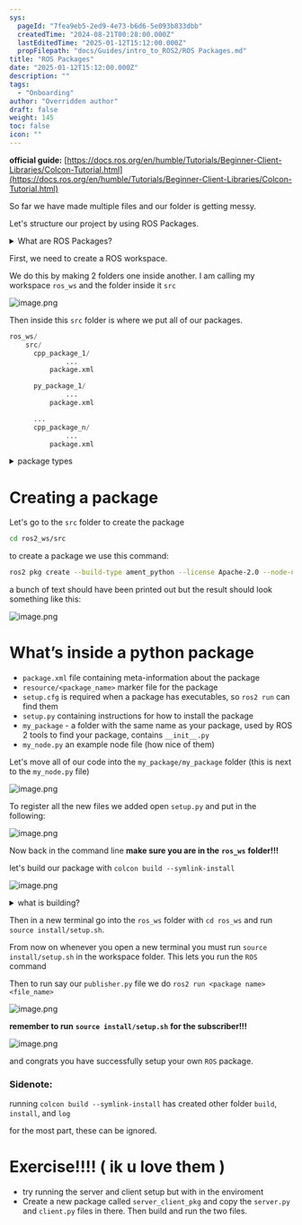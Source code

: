 ```yaml
---
sys:
  pageId: "7fea9eb5-2ed9-4e73-b6d6-5e093b833dbb"
  createdTime: "2024-08-21T00:28:00.000Z"
  lastEditedTime: "2025-01-12T15:12:00.000Z"
  propFilepath: "docs/Guides/intro_to_ROS2/ROS Packages.md"
title: "ROS Packages"
date: "2025-01-12T15:12:00.000Z"
description: ""
tags:
  - "Onboarding"
author: "Overridden author"
draft: false
weight: 145
toc: false
icon: ""
---
```


**official guide:** [https://docs.ros.org/en/humble/Tutorials/Beginner-Client-Libraries/Colcon-Tutorial.html](https://docs.ros.org/en/humble/Tutorials/Beginner-Client-Libraries/Colcon-Tutorial.html)

So far we have made multiple files and our folder is getting messy.

Let's structure our project by using ROS Packages.

<details>

<summary>What are ROS Packages?</summary>

ROS Packages are, as the name implies, packages of code that are highly sharable between ROS developers.

They consist of a folder, `package.xml` file, and source code

```python
      cpp_package_1/
		      ... imagine much code files here ..
          package.xml
```

</details>

First, we need to create a ROS workspace.

We do this by making 2 folders one inside another. I am calling my workspace `ros_ws` and the folder inside it `src`

![image.png](https://prod-files-secure.s3.us-west-2.amazonaws.com/d518164a-d88e-44d1-a4ee-3adb3bd8bce0/70706947-fd18-4537-a67b-e12946812d31/image.png?X-Amz-Algorithm=AWS4-HMAC-SHA256&X-Amz-Content-Sha256=UNSIGNED-PAYLOAD&X-Amz-Credential=ASIAZI2LB466WWH34Q63%2F20250326%2Fus-west-2%2Fs3%2Faws4_request&X-Amz-Date=20250326T210732Z&X-Amz-Expires=3600&X-Amz-Security-Token=IQoJb3JpZ2luX2VjEM3%2F%2F%2F%2F%2F%2F%2F%2F%2F%2FwEaCXVzLXdlc3QtMiJHMEUCIQCt%2FHwGKkWrtXxRp9DhD3gHOoMCCW%2BS7p7bfkfZaX%2BnsQIgdVlaTxKd3sbapwC3Thj%2BR5dKKNtk8LAoy%2BylULqtrmgq%2FwMINhAAGgw2Mzc0MjMxODM4MDUiDHxhjBFuTEURYEtD%2FSrcAyMpMg3ohenY0epMOpjIs%2BWcABjaxspEWsMOaBG5ZGSpagHMlXIyH5%2Foga0u3t8OOk9KsIivI2G1fnP8AUA542nA9SlbTnCfPaNOMgwcCqetxQ0C51fzmcJ3QeCKndgFUbwa0rCc9xmnV%2BQ1D11elspsRZ16KtlYmH%2BT%2FOkxwRfgeBF0sfL0L4fm0Ed3KNAwKNbbaN2Ln7ZKzwIQfIQakyDZqevbM9BjpainvLprON1YNHw7ufgmNQRqGZvRP3MZrp556SZwfaJNkKa1tfaa3%2FtvYjWs7stwo%2F6wTiWq4IuaIB4KwI4rj7u4WHsd2g03eUcB95UG%2BrW%2FMwfhz4RCSwAXXnt3are1PQCJtUjLtPeRXSYVE0Dq3n0slxY8UIbVorcpUIj8eDkJ1IDKNfasiUssXQM8AX7eQ4mNUu1LLFU71wZkIbwqBfWO3Erk3ond34wzLyf2Effy2UA4gZseOcJKrRNVB%2B1o3le3n5G2R3eYQKDgBaOZSKqEem%2Fr6y1Gj6f1RTcEJOyZ6MlGYYrEKK4NLbSaCOPXcJkFrkhvplvZjy%2Fwi3RevJ2CCli7Nt%2BGaUwls4VsbDP4O8eKaIzzkqoZCiN5JBUQi7KrhcmbOO5XnbEJLVT73BtZuMiTMLTTkb8GOqUBzp1WyK4auuAAobvZ724PxUNxxGZpgy6lQ%2FMyqFJRXmvyVhxfPcLK4ajopzYLXEP3rGDTi5%2Bw9XOVVEfu4qkEjoClTGa5zcCEaQFcBwiYxCFVM1mjXM0wN97GLJM1WnrCn7AJ3lXKnwU1hx8lQivaBuSmDYHK74piIXroeDiAptT7ixhCZsrUgu44PeXg4a4EK6%2BhGGLtU18h9HzvjjgZxNzuin4v&X-Amz-Signature=3971369b12e0ade41eb86c46e92ce70d37f1ade4e160f4474ae32e6426d75685&X-Amz-SignedHeaders=host&x-id=GetObject)

Then inside this `src` folder is where we put all of our packages.

```python
ros_ws/
    src/
      cpp_package_1/
		      ...
          package.xml

      py_package_1/
		      ...
          package.xml

      ...
      cpp_package_n/
		      ...
          package.xml

```

<details>

<summary>package types</summary>

packages can be either `C++` or python.

the intern file structure is different for each but for this guide we will stick to creating python packages

</details>

# Creating a package

Let's go to the `src` folder to create the package

```bash
cd ros2_ws/src
```

to create a package we use this command:

```bash
ros2 pkg create --build-type ament_python --license Apache-2.0 --node-name my_node my_package
```

a bunch of text should have been printed out but the result should look something like this:

![image.png](https://prod-files-secure.s3.us-west-2.amazonaws.com/d518164a-d88e-44d1-a4ee-3adb3bd8bce0/e6cf1e3f-8512-4a3e-b131-079f800bf3e8/image.png?X-Amz-Algorithm=AWS4-HMAC-SHA256&X-Amz-Content-Sha256=UNSIGNED-PAYLOAD&X-Amz-Credential=ASIAZI2LB466WWH34Q63%2F20250326%2Fus-west-2%2Fs3%2Faws4_request&X-Amz-Date=20250326T210732Z&X-Amz-Expires=3600&X-Amz-Security-Token=IQoJb3JpZ2luX2VjEM3%2F%2F%2F%2F%2F%2F%2F%2F%2F%2FwEaCXVzLXdlc3QtMiJHMEUCIQCt%2FHwGKkWrtXxRp9DhD3gHOoMCCW%2BS7p7bfkfZaX%2BnsQIgdVlaTxKd3sbapwC3Thj%2BR5dKKNtk8LAoy%2BylULqtrmgq%2FwMINhAAGgw2Mzc0MjMxODM4MDUiDHxhjBFuTEURYEtD%2FSrcAyMpMg3ohenY0epMOpjIs%2BWcABjaxspEWsMOaBG5ZGSpagHMlXIyH5%2Foga0u3t8OOk9KsIivI2G1fnP8AUA542nA9SlbTnCfPaNOMgwcCqetxQ0C51fzmcJ3QeCKndgFUbwa0rCc9xmnV%2BQ1D11elspsRZ16KtlYmH%2BT%2FOkxwRfgeBF0sfL0L4fm0Ed3KNAwKNbbaN2Ln7ZKzwIQfIQakyDZqevbM9BjpainvLprON1YNHw7ufgmNQRqGZvRP3MZrp556SZwfaJNkKa1tfaa3%2FtvYjWs7stwo%2F6wTiWq4IuaIB4KwI4rj7u4WHsd2g03eUcB95UG%2BrW%2FMwfhz4RCSwAXXnt3are1PQCJtUjLtPeRXSYVE0Dq3n0slxY8UIbVorcpUIj8eDkJ1IDKNfasiUssXQM8AX7eQ4mNUu1LLFU71wZkIbwqBfWO3Erk3ond34wzLyf2Effy2UA4gZseOcJKrRNVB%2B1o3le3n5G2R3eYQKDgBaOZSKqEem%2Fr6y1Gj6f1RTcEJOyZ6MlGYYrEKK4NLbSaCOPXcJkFrkhvplvZjy%2Fwi3RevJ2CCli7Nt%2BGaUwls4VsbDP4O8eKaIzzkqoZCiN5JBUQi7KrhcmbOO5XnbEJLVT73BtZuMiTMLTTkb8GOqUBzp1WyK4auuAAobvZ724PxUNxxGZpgy6lQ%2FMyqFJRXmvyVhxfPcLK4ajopzYLXEP3rGDTi5%2Bw9XOVVEfu4qkEjoClTGa5zcCEaQFcBwiYxCFVM1mjXM0wN97GLJM1WnrCn7AJ3lXKnwU1hx8lQivaBuSmDYHK74piIXroeDiAptT7ixhCZsrUgu44PeXg4a4EK6%2BhGGLtU18h9HzvjjgZxNzuin4v&X-Amz-Signature=16fd7773e206ff37e466f086f74aab7ed1b6fd885c6f73fa47ac231502ba1014&X-Amz-SignedHeaders=host&x-id=GetObject)

# What’s inside a python package

- `package.xml` file containing meta-information about the package
- `resource/<package_name>` marker file for the package
- `setup.cfg` is required when a package has executables, so `ros2 run` can find them
- `setup.py` containing instructions for how to install the package
- `my_package` - a folder with the same name as your package, used by ROS 2 tools to find your package, contains `__init__.py`
- `my_node.py` an example node file (how nice of them)

Let's move all of our code into the `my_package/my_package` folder (this is next to the `my_node.py` file)

![image.png](https://prod-files-secure.s3.us-west-2.amazonaws.com/d518164a-d88e-44d1-a4ee-3adb3bd8bce0/9ce58f11-0da9-4d3e-b86d-506a9685d378/image.png?X-Amz-Algorithm=AWS4-HMAC-SHA256&X-Amz-Content-Sha256=UNSIGNED-PAYLOAD&X-Amz-Credential=ASIAZI2LB466WWH34Q63%2F20250326%2Fus-west-2%2Fs3%2Faws4_request&X-Amz-Date=20250326T210732Z&X-Amz-Expires=3600&X-Amz-Security-Token=IQoJb3JpZ2luX2VjEM3%2F%2F%2F%2F%2F%2F%2F%2F%2F%2FwEaCXVzLXdlc3QtMiJHMEUCIQCt%2FHwGKkWrtXxRp9DhD3gHOoMCCW%2BS7p7bfkfZaX%2BnsQIgdVlaTxKd3sbapwC3Thj%2BR5dKKNtk8LAoy%2BylULqtrmgq%2FwMINhAAGgw2Mzc0MjMxODM4MDUiDHxhjBFuTEURYEtD%2FSrcAyMpMg3ohenY0epMOpjIs%2BWcABjaxspEWsMOaBG5ZGSpagHMlXIyH5%2Foga0u3t8OOk9KsIivI2G1fnP8AUA542nA9SlbTnCfPaNOMgwcCqetxQ0C51fzmcJ3QeCKndgFUbwa0rCc9xmnV%2BQ1D11elspsRZ16KtlYmH%2BT%2FOkxwRfgeBF0sfL0L4fm0Ed3KNAwKNbbaN2Ln7ZKzwIQfIQakyDZqevbM9BjpainvLprON1YNHw7ufgmNQRqGZvRP3MZrp556SZwfaJNkKa1tfaa3%2FtvYjWs7stwo%2F6wTiWq4IuaIB4KwI4rj7u4WHsd2g03eUcB95UG%2BrW%2FMwfhz4RCSwAXXnt3are1PQCJtUjLtPeRXSYVE0Dq3n0slxY8UIbVorcpUIj8eDkJ1IDKNfasiUssXQM8AX7eQ4mNUu1LLFU71wZkIbwqBfWO3Erk3ond34wzLyf2Effy2UA4gZseOcJKrRNVB%2B1o3le3n5G2R3eYQKDgBaOZSKqEem%2Fr6y1Gj6f1RTcEJOyZ6MlGYYrEKK4NLbSaCOPXcJkFrkhvplvZjy%2Fwi3RevJ2CCli7Nt%2BGaUwls4VsbDP4O8eKaIzzkqoZCiN5JBUQi7KrhcmbOO5XnbEJLVT73BtZuMiTMLTTkb8GOqUBzp1WyK4auuAAobvZ724PxUNxxGZpgy6lQ%2FMyqFJRXmvyVhxfPcLK4ajopzYLXEP3rGDTi5%2Bw9XOVVEfu4qkEjoClTGa5zcCEaQFcBwiYxCFVM1mjXM0wN97GLJM1WnrCn7AJ3lXKnwU1hx8lQivaBuSmDYHK74piIXroeDiAptT7ixhCZsrUgu44PeXg4a4EK6%2BhGGLtU18h9HzvjjgZxNzuin4v&X-Amz-Signature=0467b4fb8bcbd87aae920d39ca9d7e48ac6cddfed3a372d91c6849f8e3a3d4b7&X-Amz-SignedHeaders=host&x-id=GetObject)

To register all the new files we added open `setup.py` and put in the following:

![image.png](https://prod-files-secure.s3.us-west-2.amazonaws.com/d518164a-d88e-44d1-a4ee-3adb3bd8bce0/1cd7c262-4cae-4496-9d75-c178537d24a2/image.png?X-Amz-Algorithm=AWS4-HMAC-SHA256&X-Amz-Content-Sha256=UNSIGNED-PAYLOAD&X-Amz-Credential=ASIAZI2LB466WWH34Q63%2F20250326%2Fus-west-2%2Fs3%2Faws4_request&X-Amz-Date=20250326T210732Z&X-Amz-Expires=3600&X-Amz-Security-Token=IQoJb3JpZ2luX2VjEM3%2F%2F%2F%2F%2F%2F%2F%2F%2F%2FwEaCXVzLXdlc3QtMiJHMEUCIQCt%2FHwGKkWrtXxRp9DhD3gHOoMCCW%2BS7p7bfkfZaX%2BnsQIgdVlaTxKd3sbapwC3Thj%2BR5dKKNtk8LAoy%2BylULqtrmgq%2FwMINhAAGgw2Mzc0MjMxODM4MDUiDHxhjBFuTEURYEtD%2FSrcAyMpMg3ohenY0epMOpjIs%2BWcABjaxspEWsMOaBG5ZGSpagHMlXIyH5%2Foga0u3t8OOk9KsIivI2G1fnP8AUA542nA9SlbTnCfPaNOMgwcCqetxQ0C51fzmcJ3QeCKndgFUbwa0rCc9xmnV%2BQ1D11elspsRZ16KtlYmH%2BT%2FOkxwRfgeBF0sfL0L4fm0Ed3KNAwKNbbaN2Ln7ZKzwIQfIQakyDZqevbM9BjpainvLprON1YNHw7ufgmNQRqGZvRP3MZrp556SZwfaJNkKa1tfaa3%2FtvYjWs7stwo%2F6wTiWq4IuaIB4KwI4rj7u4WHsd2g03eUcB95UG%2BrW%2FMwfhz4RCSwAXXnt3are1PQCJtUjLtPeRXSYVE0Dq3n0slxY8UIbVorcpUIj8eDkJ1IDKNfasiUssXQM8AX7eQ4mNUu1LLFU71wZkIbwqBfWO3Erk3ond34wzLyf2Effy2UA4gZseOcJKrRNVB%2B1o3le3n5G2R3eYQKDgBaOZSKqEem%2Fr6y1Gj6f1RTcEJOyZ6MlGYYrEKK4NLbSaCOPXcJkFrkhvplvZjy%2Fwi3RevJ2CCli7Nt%2BGaUwls4VsbDP4O8eKaIzzkqoZCiN5JBUQi7KrhcmbOO5XnbEJLVT73BtZuMiTMLTTkb8GOqUBzp1WyK4auuAAobvZ724PxUNxxGZpgy6lQ%2FMyqFJRXmvyVhxfPcLK4ajopzYLXEP3rGDTi5%2Bw9XOVVEfu4qkEjoClTGa5zcCEaQFcBwiYxCFVM1mjXM0wN97GLJM1WnrCn7AJ3lXKnwU1hx8lQivaBuSmDYHK74piIXroeDiAptT7ixhCZsrUgu44PeXg4a4EK6%2BhGGLtU18h9HzvjjgZxNzuin4v&X-Amz-Signature=42ec7879e26ce3d481dd5c4e517057e2825a852d4a8c5afed95bbec09cb48fc1&X-Amz-SignedHeaders=host&x-id=GetObject)

Now back in the command line **make sure you are in the** **`ros_ws`** **folder!!!**

let's build our package with `colcon build --symlink-install`

![image.png](https://prod-files-secure.s3.us-west-2.amazonaws.com/d518164a-d88e-44d1-a4ee-3adb3bd8bce0/2f2a0d27-b173-48fd-b189-5f5c0ce65619/image.png?X-Amz-Algorithm=AWS4-HMAC-SHA256&X-Amz-Content-Sha256=UNSIGNED-PAYLOAD&X-Amz-Credential=ASIAZI2LB466WWH34Q63%2F20250326%2Fus-west-2%2Fs3%2Faws4_request&X-Amz-Date=20250326T210732Z&X-Amz-Expires=3600&X-Amz-Security-Token=IQoJb3JpZ2luX2VjEM3%2F%2F%2F%2F%2F%2F%2F%2F%2F%2FwEaCXVzLXdlc3QtMiJHMEUCIQCt%2FHwGKkWrtXxRp9DhD3gHOoMCCW%2BS7p7bfkfZaX%2BnsQIgdVlaTxKd3sbapwC3Thj%2BR5dKKNtk8LAoy%2BylULqtrmgq%2FwMINhAAGgw2Mzc0MjMxODM4MDUiDHxhjBFuTEURYEtD%2FSrcAyMpMg3ohenY0epMOpjIs%2BWcABjaxspEWsMOaBG5ZGSpagHMlXIyH5%2Foga0u3t8OOk9KsIivI2G1fnP8AUA542nA9SlbTnCfPaNOMgwcCqetxQ0C51fzmcJ3QeCKndgFUbwa0rCc9xmnV%2BQ1D11elspsRZ16KtlYmH%2BT%2FOkxwRfgeBF0sfL0L4fm0Ed3KNAwKNbbaN2Ln7ZKzwIQfIQakyDZqevbM9BjpainvLprON1YNHw7ufgmNQRqGZvRP3MZrp556SZwfaJNkKa1tfaa3%2FtvYjWs7stwo%2F6wTiWq4IuaIB4KwI4rj7u4WHsd2g03eUcB95UG%2BrW%2FMwfhz4RCSwAXXnt3are1PQCJtUjLtPeRXSYVE0Dq3n0slxY8UIbVorcpUIj8eDkJ1IDKNfasiUssXQM8AX7eQ4mNUu1LLFU71wZkIbwqBfWO3Erk3ond34wzLyf2Effy2UA4gZseOcJKrRNVB%2B1o3le3n5G2R3eYQKDgBaOZSKqEem%2Fr6y1Gj6f1RTcEJOyZ6MlGYYrEKK4NLbSaCOPXcJkFrkhvplvZjy%2Fwi3RevJ2CCli7Nt%2BGaUwls4VsbDP4O8eKaIzzkqoZCiN5JBUQi7KrhcmbOO5XnbEJLVT73BtZuMiTMLTTkb8GOqUBzp1WyK4auuAAobvZ724PxUNxxGZpgy6lQ%2FMyqFJRXmvyVhxfPcLK4ajopzYLXEP3rGDTi5%2Bw9XOVVEfu4qkEjoClTGa5zcCEaQFcBwiYxCFVM1mjXM0wN97GLJM1WnrCn7AJ3lXKnwU1hx8lQivaBuSmDYHK74piIXroeDiAptT7ixhCZsrUgu44PeXg4a4EK6%2BhGGLtU18h9HzvjjgZxNzuin4v&X-Amz-Signature=393d109e05f7909a485be270c8ef74147bb791d3a0acad26a550208ee64930d8&X-Amz-SignedHeaders=host&x-id=GetObject)

<details>

<summary>what is building?</summary>

if you are a CS major at Rose-Hulman you will learn the answer to this in CSSE132

but TLDR; is it combines all the code files into one program that can be run easily 

</details>

Then in a new terminal go into the `ros_ws` folder with `cd ros_ws` and run `source install/setup.sh`. 

From now on whenever you open a new terminal you must run `source install/setup.sh` in the workspace folder. This lets you run the `ROS` command

Then to run say our `publisher.py` file we do `ros2 run <package name> <file_name>`

![image.png](https://prod-files-secure.s3.us-west-2.amazonaws.com/d518164a-d88e-44d1-a4ee-3adb3bd8bce0/4f4b1219-3a44-4632-aa0a-ce3471699f59/image.png?X-Amz-Algorithm=AWS4-HMAC-SHA256&X-Amz-Content-Sha256=UNSIGNED-PAYLOAD&X-Amz-Credential=ASIAZI2LB466WWH34Q63%2F20250326%2Fus-west-2%2Fs3%2Faws4_request&X-Amz-Date=20250326T210732Z&X-Amz-Expires=3600&X-Amz-Security-Token=IQoJb3JpZ2luX2VjEM3%2F%2F%2F%2F%2F%2F%2F%2F%2F%2FwEaCXVzLXdlc3QtMiJHMEUCIQCt%2FHwGKkWrtXxRp9DhD3gHOoMCCW%2BS7p7bfkfZaX%2BnsQIgdVlaTxKd3sbapwC3Thj%2BR5dKKNtk8LAoy%2BylULqtrmgq%2FwMINhAAGgw2Mzc0MjMxODM4MDUiDHxhjBFuTEURYEtD%2FSrcAyMpMg3ohenY0epMOpjIs%2BWcABjaxspEWsMOaBG5ZGSpagHMlXIyH5%2Foga0u3t8OOk9KsIivI2G1fnP8AUA542nA9SlbTnCfPaNOMgwcCqetxQ0C51fzmcJ3QeCKndgFUbwa0rCc9xmnV%2BQ1D11elspsRZ16KtlYmH%2BT%2FOkxwRfgeBF0sfL0L4fm0Ed3KNAwKNbbaN2Ln7ZKzwIQfIQakyDZqevbM9BjpainvLprON1YNHw7ufgmNQRqGZvRP3MZrp556SZwfaJNkKa1tfaa3%2FtvYjWs7stwo%2F6wTiWq4IuaIB4KwI4rj7u4WHsd2g03eUcB95UG%2BrW%2FMwfhz4RCSwAXXnt3are1PQCJtUjLtPeRXSYVE0Dq3n0slxY8UIbVorcpUIj8eDkJ1IDKNfasiUssXQM8AX7eQ4mNUu1LLFU71wZkIbwqBfWO3Erk3ond34wzLyf2Effy2UA4gZseOcJKrRNVB%2B1o3le3n5G2R3eYQKDgBaOZSKqEem%2Fr6y1Gj6f1RTcEJOyZ6MlGYYrEKK4NLbSaCOPXcJkFrkhvplvZjy%2Fwi3RevJ2CCli7Nt%2BGaUwls4VsbDP4O8eKaIzzkqoZCiN5JBUQi7KrhcmbOO5XnbEJLVT73BtZuMiTMLTTkb8GOqUBzp1WyK4auuAAobvZ724PxUNxxGZpgy6lQ%2FMyqFJRXmvyVhxfPcLK4ajopzYLXEP3rGDTi5%2Bw9XOVVEfu4qkEjoClTGa5zcCEaQFcBwiYxCFVM1mjXM0wN97GLJM1WnrCn7AJ3lXKnwU1hx8lQivaBuSmDYHK74piIXroeDiAptT7ixhCZsrUgu44PeXg4a4EK6%2BhGGLtU18h9HzvjjgZxNzuin4v&X-Amz-Signature=b72ddd599235d960fec30cf384dc2eec62afbab1829282926c0cb27bd097cc67&X-Amz-SignedHeaders=host&x-id=GetObject)

**remember to run** **`source install/setup.sh`** **for the subscriber!!!**

![image.png](https://prod-files-secure.s3.us-west-2.amazonaws.com/d518164a-d88e-44d1-a4ee-3adb3bd8bce0/02121119-dad4-49ec-8356-c956108b4243/image.png?X-Amz-Algorithm=AWS4-HMAC-SHA256&X-Amz-Content-Sha256=UNSIGNED-PAYLOAD&X-Amz-Credential=ASIAZI2LB466WWH34Q63%2F20250326%2Fus-west-2%2Fs3%2Faws4_request&X-Amz-Date=20250326T210732Z&X-Amz-Expires=3600&X-Amz-Security-Token=IQoJb3JpZ2luX2VjEM3%2F%2F%2F%2F%2F%2F%2F%2F%2F%2FwEaCXVzLXdlc3QtMiJHMEUCIQCt%2FHwGKkWrtXxRp9DhD3gHOoMCCW%2BS7p7bfkfZaX%2BnsQIgdVlaTxKd3sbapwC3Thj%2BR5dKKNtk8LAoy%2BylULqtrmgq%2FwMINhAAGgw2Mzc0MjMxODM4MDUiDHxhjBFuTEURYEtD%2FSrcAyMpMg3ohenY0epMOpjIs%2BWcABjaxspEWsMOaBG5ZGSpagHMlXIyH5%2Foga0u3t8OOk9KsIivI2G1fnP8AUA542nA9SlbTnCfPaNOMgwcCqetxQ0C51fzmcJ3QeCKndgFUbwa0rCc9xmnV%2BQ1D11elspsRZ16KtlYmH%2BT%2FOkxwRfgeBF0sfL0L4fm0Ed3KNAwKNbbaN2Ln7ZKzwIQfIQakyDZqevbM9BjpainvLprON1YNHw7ufgmNQRqGZvRP3MZrp556SZwfaJNkKa1tfaa3%2FtvYjWs7stwo%2F6wTiWq4IuaIB4KwI4rj7u4WHsd2g03eUcB95UG%2BrW%2FMwfhz4RCSwAXXnt3are1PQCJtUjLtPeRXSYVE0Dq3n0slxY8UIbVorcpUIj8eDkJ1IDKNfasiUssXQM8AX7eQ4mNUu1LLFU71wZkIbwqBfWO3Erk3ond34wzLyf2Effy2UA4gZseOcJKrRNVB%2B1o3le3n5G2R3eYQKDgBaOZSKqEem%2Fr6y1Gj6f1RTcEJOyZ6MlGYYrEKK4NLbSaCOPXcJkFrkhvplvZjy%2Fwi3RevJ2CCli7Nt%2BGaUwls4VsbDP4O8eKaIzzkqoZCiN5JBUQi7KrhcmbOO5XnbEJLVT73BtZuMiTMLTTkb8GOqUBzp1WyK4auuAAobvZ724PxUNxxGZpgy6lQ%2FMyqFJRXmvyVhxfPcLK4ajopzYLXEP3rGDTi5%2Bw9XOVVEfu4qkEjoClTGa5zcCEaQFcBwiYxCFVM1mjXM0wN97GLJM1WnrCn7AJ3lXKnwU1hx8lQivaBuSmDYHK74piIXroeDiAptT7ixhCZsrUgu44PeXg4a4EK6%2BhGGLtU18h9HzvjjgZxNzuin4v&X-Amz-Signature=1501cf603593ebacba9c069fd934bdf1597c9b2d6a3a73bf7e264d15b276a65c&X-Amz-SignedHeaders=host&x-id=GetObject)

and congrats you have successfully setup your own `ROS` package.

### Sidenote:

running `colcon build --symlink-install` has created other folder `build`, `install`, and `log`

for the most part, these can be ignored.

# Exercise!!!! ( ik u love them )

- try running the server and client setup but with in the enviroment
- Create a new package called `server_client_pkg` and copy the `server.py` and `client.py` files in there. Then build and run the two files.
